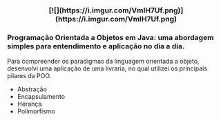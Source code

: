 <h3 align="center">
         [![](https://i.imgur.com/VmIH7Uf.png)](https://i.imgur.com/VmIH7Uf.png)
    <b></b>  
    <br>
</h3>

### Programação Orientada a Objetos em Java: uma abordagem simples para entendimento e aplicação no dia a dia.

Para compreender os paradigmas da linguagem orientada a objeto, desenvolvi uma aplicação de uma livraria, no qual utilizei os principais pilares da POO.

- Abstração
- Encapsulamento
- Herança
- Polimorfismo
